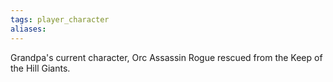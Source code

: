 ```yaml
---
tags: player_character
aliases:
---
```


Grandpa's current character, Orc Assassin Rogue rescued from the Keep of the Hill Giants. 